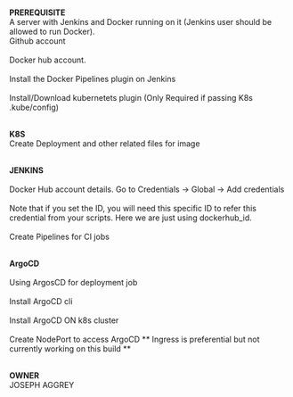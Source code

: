 
<br>**PREREQUISITE**</br>
A server with Jenkins and Docker running on it (Jenkins user should be allowed to run Docker).
<br>Github account<br />
<br>Docker hub account.<br />
<br>Install the Docker Pipelines plugin on Jenkins<br />
<br>Install/Download kubernetets plugin (Only Required if passing K8s .kube/config)<br />

<br>**K8S**<br />
Create Deployment and other related files for image 

<br>**JENKINS**<br />
<br>Docker Hub account details. Go to Credentials → Global → Add credentials  <br />
<br>Note that if you set the ID, you will need this specific ID to refer this credential from your scripts. Here we are just using dockerhub_id.<br />
<br>Create Pipelines for CI jobs <br />

<br>**ArgoCD**<br />
<br>Using ArgosCD for deployment job <br />
<br>Install ArgoCD cli<br />
<br>Install ArgoCD ON k8s cluster <br />
<br>Create NodePort to access ArgoCD ** Ingress is preferential but not currently working on this build **<br />

<br>**OWNER**<br />
JOSEPH AGGREY 
